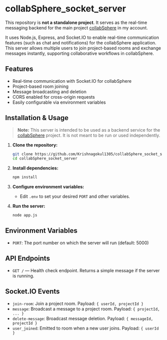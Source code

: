 ﻿# collabSphere_socket_server

This repository is **not a standalone project**. It serves as the real-time messaging backend for the main project [collabSphere](https://github.com/Krishnagokul1305/collabSphere) in my account.

It uses Node.js, Express, and Socket.IO to enable real-time communication features (such as chat and notifications) for the collabSphere application. This server allows multiple users to join project-based rooms and exchange messages instantly, supporting collaborative workflows in collabSphere.

## Features

- Real-time communication with Socket.IO for collabSphere
- Project-based room joining
- Message broadcasting and deletion
- CORS enabled for cross-origin requests
- Easily configurable via environment variables

## Installation & Usage

> **Note:** This server is intended to be used as a backend service for the [collabSphere](https://github.com/Krishnagokul1305/collabSphere) project. It is not meant to be run or used independently.

1. **Clone the repository:**

   ```sh
   git clone https://github.com/Krishnagokul1305/collabSphere_socket_server.git
   cd collabSphere_socket_server
   ```

2. **Install dependencies:**

   ```sh
   npm install
   ```

3. **Configure environment variables:**

   - Edit `.env` to set your desired `PORT` and other variables.

4. **Run the server:**
   ```sh
   node app.js
   ```

## Environment Variables

- `PORT`: The port number on which the server will run (default: 5000)

## API Endpoints

- `GET /` — Health check endpoint. Returns a simple message if the server is running.

## Socket.IO Events

- `join-room`: Join a project room. Payload: `{ userId, projectId }`
- `message`: Broadcast a message to a project room. Payload: `{ projectId, ... }`
- `delete-message`: Broadcast message deletion. Payload: `{ messageId, projectId }`
- `user_joined`: Emitted to room when a new user joins. Payload: `{ userId }`

